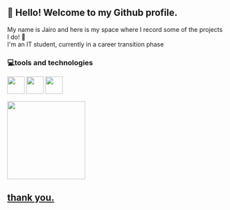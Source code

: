 ## 👋 Hello! Welcome to my Github profile.
My name is Jairo and here is my space where I record some of the projects I do! 👾<br>
I'm an IT student, currently in a career transition phase

### 💻tools and technologies
<img src="https://cdn.jsdelivr.net/gh/devicons/devicon/icons/html5/html5-plain-wordmark.svg" widht="40" height="40" /> <img src="https://cdn.jsdelivr.net/gh/devicons/devicon/icons/css3/css3-plain-wordmark.svg" widht="40" height="40" /> <img src="https://cdn.jsdelivr.net/gh/devicons/devicon/icons/javascript/javascript-original.svg" widht="40" height="40"/>
<div>
<a href="https://github.com/seu-usrjair0">
<img height="180em" src="https://github-readme-stats.vercel.app/api/top-langs/?username=usrjair0&layout=compact&langs_count=7&theme=dracula"/>
  
<!-- <img height="180em" src="https://github-readme-stats.vercel.app/api?username=usrjair0&show_icons=true&theme=dracula&include_all_commits=true&count_private=true"/>-->
</div>
  
## thank you.

